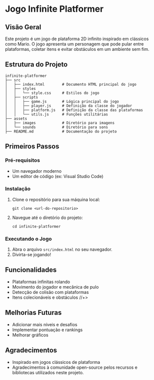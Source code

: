 # Jogo Infinite Platformer

## Visão Geral
Este projeto é um jogo de plataforma 2D infinito inspirado em clássicos como Mario. O jogo apresenta um personagem que pode pular entre plataformas, coletar itens e evitar obstáculos em um ambiente sem fim.

## Estrutura do Projeto
```
infinite-platformer
├── src
│   ├── index.html        # Documento HTML principal do jogo
│   ├── styles
│   │   └── style.css     # Estilos do jogo
│   ├── scripts
│   │   ├── game.js       # Lógica principal do jogo
│   │   ├── player.js     # Definição da classe do jogador
│   │   ├── platform.js   # Definição da classe das plataformas
│   │   └── utils.js      # Funções utilitárias
├── assets
│   ├── images            # Diretório para imagens
│   └── sounds            # Diretório para sons
├── README.md             # Documentação do projeto
```

## Primeiros Passos

### Pré-requisitos
- Um navegador moderno
- Um editor de código (ex: Visual Studio Code)

### Instalação
1. Clone o repositório para sua máquina local:
   ```
   git clone <url-do-repositorio>
   ```
2. Navegue até o diretório do projeto:
   ```
   cd infinite-platformer
   ```

### Executando o Jogo
1. Abra o arquivo `src/index.html` no seu navegador.
2. Divirta-se jogando!

## Funcionalidades
- Plataformas infinitas rolando
- Movimento do jogador e mecânica de pulo
- Detecção de colisão com plataformas
- Itens colecionáveis e obstáculos //+>

## Melhorias Futuras
- Adicionar mais níveis e desafios
- Implementar pontuação e rankings
- Melhorar gráficos 

## Agradecimentos
- Inspirado em jogos clássicos de plataforma
- Agradecimentos à comunidade open-source pelos recursos e bibliotecas utilizados neste projeto.